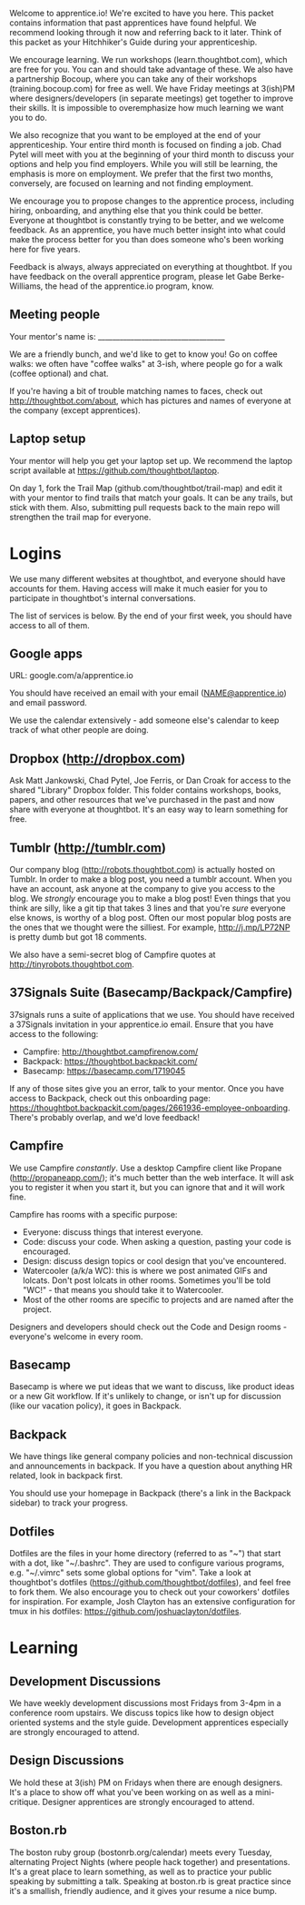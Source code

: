Welcome to apprentice.io! We're excited to have you here. This packet contains
information that past apprentices have found helpful. We recommend looking
through it now and referring back to it later. Think of this packet as your
Hitchhiker's Guide during your apprenticeship.

We encourage learning. We run workshops (learn.thoughtbot.com), which are free
for you. You can and should take advantage of these. We also have a partnership
Bocoup, where you can take any of their workshops (training.bocoup.com) for free
as well. We have Friday meetings at 3(ish)PM where designers/developers (in
separate meetings) get together to improve their skills. It is impossible to
overemphasize how much learning we want you to do.

We also recognize that you want to be employed at the end of your
apprenticeship. Your entire third month is focused on finding a job. Chad Pytel
will meet with you at the beginning of your third month to discuss your options
and help you find employers. While you will still be learning, the emphasis is
more on employment. We prefer that the first two months, conversely, are focused
on learning and not finding employment.

We encourage you to propose changes to the apprentice process, including hiring,
onboarding, and anything else that you think could be better. Everyone at
thoughtbot is constantly trying to be better, and we welcome feedback. As an
apprentice, you have much better insight into what could make the process better
for you than does someone who's been working here for five years.

Feedback is always, always appreciated on everything at thoughtbot. If you have
feedback on the overall apprentice program, please let Gabe Berke-Williams, the
head of the apprentice.io program, know.

## Meeting people

Your mentor's name is: ___________________________________

We are a friendly bunch, and we'd like to get to know you! Go on coffee walks:
we often have "coffee walks" at 3-ish, where people go for a walk (coffee
optional) and chat.

If you're having a bit of trouble matching names to faces, check out
http://thoughtbot.com/about, which has pictures and names of everyone at the
company (except apprentices).

## Laptop setup

Your mentor will help you get your laptop set up. We recommend the laptop script
available at https://github.com/thoughtbot/laptop.

On day 1, fork the Trail Map (github.com/thoughtbot/trail-map) and edit it with
your mentor to find trails that match your goals. It can be any trails, but
stick with them. Also, submitting pull requests back to the main repo will
strengthen the trail map for everyone.

# Logins

We use many different websites at thoughtbot, and everyone should have
accounts for them. Having access will make it much easier for you to participate
in thoughtbot's internal conversations.

The list of services is below. By the end of your first week, you should have
access to all of them.

## Google apps

URL: google.com/a/apprentice.io

You should have received an email with your email (NAME@apprentice.io) and email
password.

We use the calendar extensively - add someone else's calendar to keep
track of what other people are doing.

## Dropbox (http://dropbox.com)

Ask Matt Jankowski, Chad Pytel, Joe Ferris, or Dan Croak for access to the
shared "Library" Dropbox folder. This folder contains workshops, books, papers,
and other resources that we've purchased in the past and now share with everyone
at thoughtbot. It's an easy way to learn something for free.

## Tumblr (http://tumblr.com)

Our company blog (http://robots.thoughtbot.com) is actually hosted on Tumblr. In
order to make a blog post, you need a tumblr account. When you have an account,
ask anyone at the company to give you access to the blog. We *strongly*
encourage you to make a blog post! Even things that you think are silly, like a
git tip that takes 3 lines and that you're *sure* everyone else knows, is worthy
of a blog post. Often our most popular blog posts are the ones that we thought
were the silliest. For example, http://j.mp/LP72NP is pretty dumb but got 18
comments.

We also have a semi-secret blog of Campfire quotes at
http://tinyrobots.thoughtbot.com.

## 37Signals Suite (Basecamp/Backpack/Campfire)

37signals runs a suite of applications that we use. You should have received a
37Signals invitation in your apprentice.io email. Ensure that you have access
to the following:

  - Campfire: http://thoughtbot.campfirenow.com/
  - Backpack: https://thoughtbot.backpackit.com/
  - Basecamp: https://basecamp.com/1719045

If any of those sites give you an error, talk to your mentor.
Once you have access to Backpack, check out this onboarding page:
https://thoughtbot.backpackit.com/pages/2661936-employee-onboarding. There's
probably overlap, and we'd love feedback!

## Campfire

We use Campfire *constantly*. Use a desktop Campfire client like Propane
(http://propaneapp.com/); it's much better than the web interface. It will ask
you to register it when you start it, but you can ignore that and it will work
fine.

Campfire has rooms with a specific purpose:

* Everyone: discuss things that interest everyone.
* Code: discuss your code. When asking a question, pasting your code is
  encouraged.
* Design: discuss design topics or cool design that you've encountered.
* Watercooler (a/k/a WC): this is where we  post animated GIFs and lolcats. Don't
  post lolcats in other rooms. Sometimes you'll be told "WC!" - that means you
  should take it to Watercooler.
* Most of the other rooms are specific to projects and are named after the
  project.

Designers and developers should check out the Code and Design rooms - everyone's
welcome in every room.

## Basecamp

Basecamp is where we put ideas that we want to discuss, like
product ideas or a new Git workflow. If it's unlikely to change, or isn't up for
discussion (like our vacation policy), it goes in Backpack.

## Backpack

We have things like general company policies and non-technical discussion and
announcements in backpack. If you have a question about anything HR related,
look in backpack first.

You should use your homepage in Backpack (there's a link in the Backpack
sidebar) to track your progress.

## Dotfiles

Dotfiles are the files in your home directory (referred to as "~") that start
with a dot, like "~/.bashrc". They are used to configure various programs, e.g.
"~/.vimrc" sets some global options for "vim". Take a look at thoughtbot's
dotfiles (https://github.com/thoughtbot/dotfiles), and feel free to fork them.
We also encourage you to check out your coworkers' dotfiles for inspiration. For
example, Josh Clayton has an extensive configuration for tmux in his dotfiles:
https://github.com/joshuaclayton/dotfiles.

# Learning

## Development Discussions

We have weekly development discussions most Fridays from 3-4pm in a conference room
upstairs. We discuss topics like how to design object oriented systems and the
style guide. Development apprentices especially are strongly encouraged to
attend.

## Design Discussions

We hold these at 3(ish) PM on Fridays when there are enough designers. It's a
place to show off what you've been working on as well as a mini-critique.
Designer apprentices are strongly encouraged to attend.

## Boston.rb

The boston ruby group (bostonrb.org/calendar) meets every Tuesday, alternating
Project Nights (where people hack together) and presentations. It's a great
place to learn something, as well as to practice your public speaking by
submitting a talk. Speaking at boston.rb is great practice since it's a
smallish, friendly audience, and it gives your resume a nice bump.
